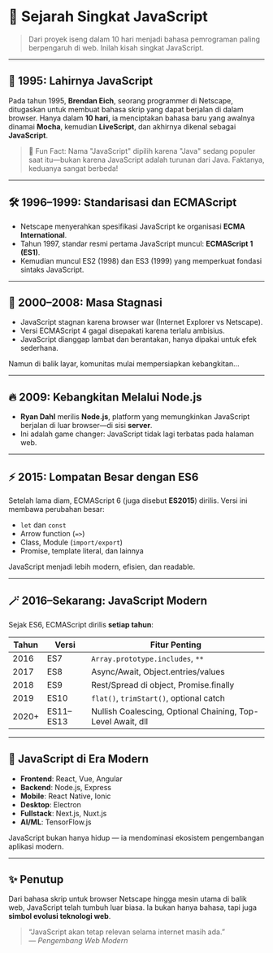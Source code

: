 # 📜 Sejarah Singkat JavaScript

> Dari proyek iseng dalam 10 hari menjadi bahasa pemrograman paling berpengaruh di web. Inilah kisah singkat JavaScript.

---

## 🧪 1995: Lahirnya JavaScript

Pada tahun 1995, **Brendan Eich**, seorang programmer di Netscape, ditugaskan untuk membuat bahasa skrip yang dapat berjalan di dalam browser. Hanya dalam **10 hari**, ia menciptakan bahasa baru yang awalnya dinamai **Mocha**, kemudian **LiveScript**, dan akhirnya dikenal sebagai **JavaScript**.

> 📌 Fun Fact: Nama "JavaScript" dipilih karena "Java" sedang populer saat itu—bukan karena JavaScript adalah turunan dari Java. Faktanya, keduanya sangat berbeda!

---

## 🛠 1996–1999: Standarisasi dan ECMAScript

- Netscape menyerahkan spesifikasi JavaScript ke organisasi **ECMA International**.
- Tahun 1997, standar resmi pertama JavaScript muncul: **ECMAScript 1 (ES1)**.
- Kemudian muncul ES2 (1998) dan ES3 (1999) yang memperkuat fondasi sintaks JavaScript.

---

## 🧊 2000–2008: Masa Stagnasi

- JavaScript stagnan karena browser war (Internet Explorer vs Netscape).
- Versi ECMAScript 4 gagal disepakati karena terlalu ambisius.
- JavaScript dianggap lambat dan berantakan, hanya dipakai untuk efek sederhana.

Namun di balik layar, komunitas mulai mempersiapkan kebangkitan...

---

## 🔥 2009: Kebangkitan Melalui Node.js

- **Ryan Dahl** merilis **Node.js**, platform yang memungkinkan JavaScript berjalan di luar browser—di sisi **server**.
- Ini adalah game changer: JavaScript tidak lagi terbatas pada halaman web.

---

## ⚡ 2015: Lompatan Besar dengan ES6

Setelah lama diam, ECMAScript 6 (juga disebut **ES2015**) dirilis. Versi ini membawa perubahan besar:

- `let` dan `const`
- Arrow function (`=>`)
- Class, Module (`import/export`)
- Promise, template literal, dan lainnya

JavaScript menjadi lebih modern, efisien, dan readable.

---

## 🪄 2016–Sekarang: JavaScript Modern

Sejak ES6, ECMAScript dirilis **setiap tahun**:

| Tahun | Versi     | Fitur Penting                        |
|-------|-----------|--------------------------------------|
| 2016  | ES7       | `Array.prototype.includes`, `**`     |
| 2017  | ES8       | Async/Await, Object.entries/values   |
| 2018  | ES9       | Rest/Spread di object, Promise.finally |
| 2019  | ES10      | `flat()`, `trimStart()`, optional catch |
| 2020+ | ES11–ES13 | Nullish Coalescing, Optional Chaining, Top-Level Await, dll |

---

## 🧬 JavaScript di Era Modern

- **Frontend**: React, Vue, Angular
- **Backend**: Node.js, Express
- **Mobile**: React Native, Ionic
- **Desktop**: Electron
- **Fullstack**: Next.js, Nuxt.js
- **AI/ML**: TensorFlow.js

JavaScript bukan hanya hidup — ia mendominasi ekosistem pengembangan aplikasi modern.

---

## ✨ Penutup

Dari bahasa skrip untuk browser Netscape hingga mesin utama di balik web, JavaScript telah tumbuh luar biasa. Ia bukan hanya bahasa, tapi juga **simbol evolusi teknologi web**.

> “JavaScript akan tetap relevan selama internet masih ada.”  
> — *Pengembang Web Modern*